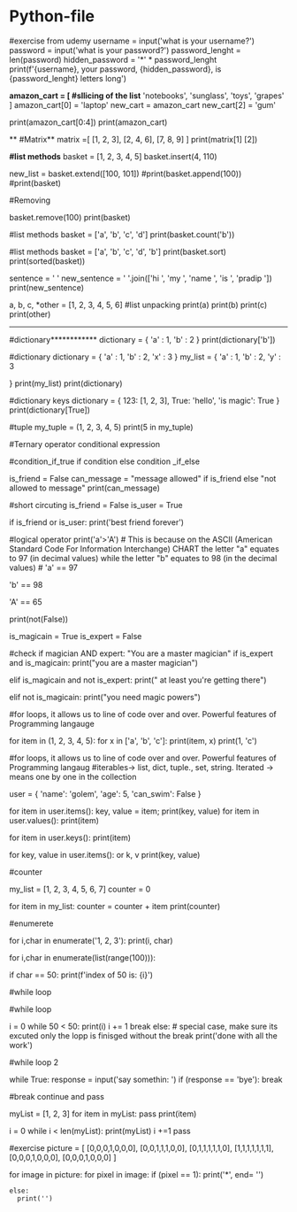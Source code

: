 # Python-file


#exercise from udemy
username = input('what is your username?')
password = input('what is your password?')
password_lenght = len(password)
hidden_password = '*' * password_lenght
print(f'{username}, your password, {hidden_password}, is {password_lenght} letters long')

**amazon_cart = [ #sllicing of the list**
  'notebooks',
  'sunglass',
  'toys',
  'grapes'
]
amazon_cart[0] = 'laptop'
new_cart = amazon_cart
new_cart[2] = 'gum'

print(amazon_cart[0:4])
print(amazon_cart)

**
#Matrix**
matrix =[
  [1, 2, 3],
  [2, 4, 6],
  [7, 8, 9]
]
print(matrix[1] [2])


**#list methods**
basket = [1, 2, 3, 4, 5]
basket.insert(4, 110)

new_list = basket.extend([100, 101])
#print(basket.append(100))
#print(basket)


#Removing

basket.remove(100)
print(basket)

#list methods
basket = ['a', 'b', 'c', 'd']
print(basket.count('b'))

#list methods
basket = ['a', 'b', 'c', 'd', 'b']
print(basket.sort)
print(sorted(basket))

sentence = ' '
new_sentence = ' '.join(['hi ', 'my ', 'name ', 'is ', 'pradip '])
print(new_sentence)

a, b, c, *other = [1, 2, 3, 4, 5, 6] #list unpacking
print(a)
print(b)
print(c)
print(other)

****
#dictionary************
dictionary = {
  'a' : 1,
  'b' : 2
}
print(dictionary['b'])

#dictionary
dictionary = {
  'a' : 1,
  'b' : 2,
  'x' : 3
}
my_list = {
  'a' : 1,
  'b' : 2,
  'y' : 3

}
print(my_list)
print(dictionary)


#dictionary keys
dictionary = {
  123: [1, 2, 3],
  True: 'hello',
  'is magic': True
}
print(dictionary[True])


#tuple 
my_tuple = (1, 2, 3, 4, 5)
print(5 in my_tuple)

#Ternary operator conditional expression 

#condition_if_true if condition else condition _if_else

is_friend = False
can_message = "message allowed" if is_friend else "not allowed to message"
print(can_message)


#short circuting
is_friend = False
is_user = True

if is_friend or  is_user:
  print('best friend forever')
  
  
  #logical operator
print('a'>'A') # This is because on the ASCII (American Standard Code For Information Interchange) CHART the letter "a" equates to 97 (in decimal values) while the letter "b" equates to 98 (in the decimal values)  # 'a' == 97

'b' == 98

'A' == 65

print(not(False))

is_magicain = True
is_expert = False

#check if magician AND expert: "You are a master magician"
if is_expert and is_magicain:
  print("you are a master magician")

elif is_magicain and not  is_expert:
  print(" at least you're getting there")

elif not is_magicain:
  print("you need magic powers")
  
  #for loops, it allows us to line of code over and over. Powerful features of Programming langauge

for item in (1, 2, 3, 4, 5):
 for x in ['a', 'b', 'c']:
   print(item, x)
   print(1, 'c')
   
   #for loops, it allows us to line of code over and over. Powerful features of Programming langaug
   #iterables-> list, dict, tuple., set, string. Iterated -> means one by one in the collection
   
   user = {
  'name': 'golem',
  'age': 5,
  'can_swim': False
}


for item in user.items():
  key, value = item;
  print(key, value)
for item in user.values():
  print(item)

for item in user.keys():
  print(item)



for key, value in user.items():    or k, v
  print(key, value)

#counter

my_list = [1, 2, 3, 4, 5, 6, 7]
counter = 0

for item in my_list:
  counter = counter + item
print(counter)

#enumerete

for i,char in enumerate('1, 2, 3'):
 print(i, char)
 
 for i,char in enumerate(list(range(100))):

 if char == 50:
   print(f'index of 50 is: {i}')
  
  #while loop

#while loop

i = 0
while 50 < 50:
  print(i)
  i += 1
  break
else: # special case, make sure its excuted only the lopp is finisged without the break 
 print('done with all the work')
  
  
  #while loop 2

while True:
  response = input('say somethin: ')
  if (response == 'bye'):
    break
  

#break continue and pass



myList = [1, 2, 3]
for item in myList:
  pass
  print(item)

i = 0
while i < len(myList):
  print(myList)
  i +=1
  pass
  
  #exercise
  picture = [
  [0,0,0,1,0,0,0],
  [0,0,1,1,1,0,0],
  [0,1,1,1,1,1,0],
  [1,1,1,1,1,1,1],
  [0,0,0,1,0,0,0],
  [0,0,0,1,0,0,0]
]

for image in picture:
  for pixel in image:
    if (pixel == 1):
      print('*', end= '')
          
    else:
      print('')
      
